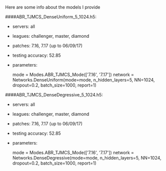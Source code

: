 Here are some info about the models I provide

####ABR_TJMCS_DenseUniform_5_1024.h5: 
- servers: all
- leagues: challenger, master, diamond
- patches: 7.16, 7.17 (up to 06/09/17)
- testing accuracy: 52.85
- parameters:


    mode = Modes.ABR_TJMCS_Mode(['7.16', '7.17'])
    network = Networks.DenseUniform(mode=mode, n_hidden_layers=5, NN=1024, dropout=0.2, batch_size=1000, report=1)


####ABR_TJMCS_DenseDegressive_5_1024.h5: 
- servers: all
- leagues: challenger, master, diamond
- patches: 7.16, 7.17 (up to 06/09/17)
- testing accuracy: 52.85
- parameters:


    mode = Modes.ABR_TJMCS_Mode(['7.16', '7.17'])
    network = Networks.DenseDegressive(mode=mode, n_hidden_layers=5, NN=1024, dropout=0.2, batch_size=1000, report=1)
